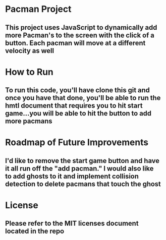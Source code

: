 # Pacman Project
## This project uses JavaScript to dynamically add more Pacman's to the screen with the click of a button. Each pacman will move at a different velocity as well
# How to Run
## To run this code, you'll have clone this git and once you have that done, you'll be able to run the hmtl document that requires you to hit start game...you will be able to hit the button to add more pacmans
# Roadmap of Future Improvements
## I'd like to remove the start game button and have it all run off the "add pacman." I would also like to add ghosts to it and implement collision detection to delete pacmans that touch the ghost
# License
## Please refer to the MIT licenses document located in the repo
